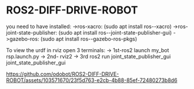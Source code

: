 # ROS2-DIFF-DRIVE-ROBOT

you need to have installed:
->ros-xacro: (sudo apt install ros-<ros2-distro>-xacro)
->ros-joint-state-publisher: (sudo apt install ros-<ros2-distro>-joint-state-publisher-gui)
->gazebo-ros: (sudo apt install ros-<ros2-distro>-gazebo-ros-pkgs)

To view the urdf in rviz open 3 terminals:
-> 1st-ros2 launch my_bot rsp.launch.py
-> 2nd- rviz2
-> 3rd ros2 run joint_state_publisher_gui joint_state_publisher_gui 

https://github.com/odobot/ROS2-DIFF-DRIVE-ROBOT/assets/103571670/23f5d763-e2cb-4b88-85ef-72480273b8d6


